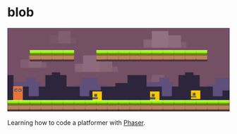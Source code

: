 # blob

![blob](/cover.png?raw=true "blob")

Learning how to code a platformer with [Phaser](http://phaser.io/).
